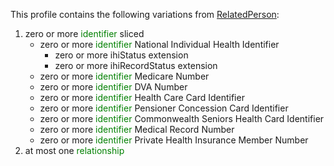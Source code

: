 This profile contains the following variations from [RelatedPerson](http://hl7.org/fhir/STU3/RelatedPerson.html):

1. zero or more <span style='color:green'> identifier </span>  sliced
   * zero or more <span style='color:green'> identifier </span> National Individual Health Identifier
      * zero or more ihiStatus extension
      * zero or more ihiRecordStatus extension
   * zero or more <span style='color:green'> identifier </span> Medicare Number
   * zero or more <span style='color:green'> identifier </span> DVA Number
   * zero or more <span style='color:green'> identifier </span> Health Care Card Identifier
   * zero or more <span style='color:green'> identifier </span> Pensioner Concession Card Identifier
   * zero or more <span style='color:green'> identifier </span> Commonwealth Seniors Health Card Identifier
   * zero or more <span style='color:green'> identifier </span> Medical Record Number
   * zero or more <span style='color:green'> identifier </span> Private Health Insurance Member Number
1. at most one <span style='color:green'> relationship </span> 